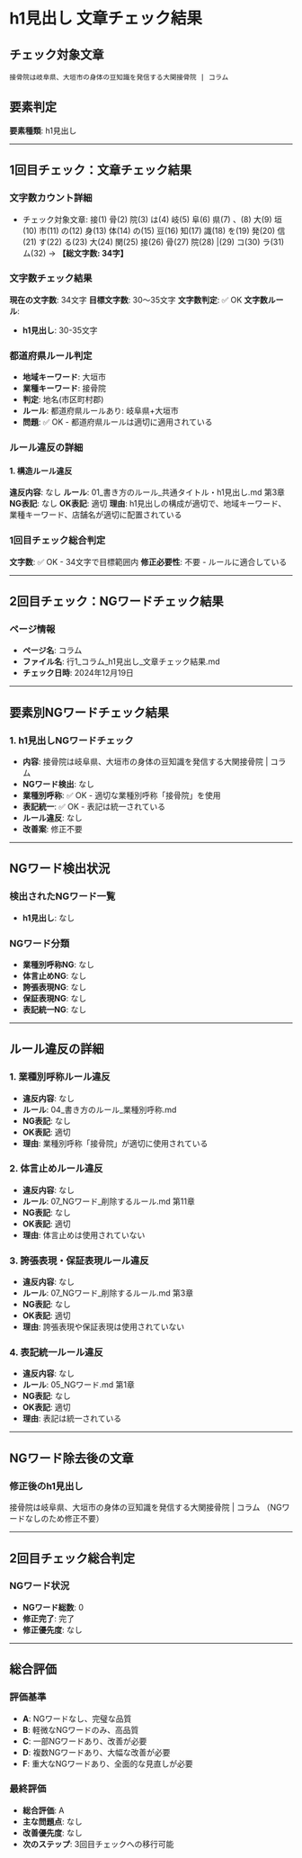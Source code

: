 # h1見出し 文章チェック結果

## チェック対象文章
```
接骨院は岐阜県、大垣市の身体の豆知識を発信する大関接骨院 | コラム
```

## 要素判定
**要素種類**: h1見出し

---

## 1回目チェック：文章チェック結果

### 文字数カウント詳細
- チェック対象文章: 接(1) 骨(2) 院(3) は(4) 岐(5) 阜(6) 県(7) 、(8) 大(9) 垣(10) 市(11) の(12) 身(13) 体(14) の(15) 豆(16) 知(17) 識(18) を(19) 発(20) 信(21) す(22) る(23) 大(24) 関(25) 接(26) 骨(27) 院(28)  |(29) コ(30) ラ(31) ム(32) → **【総文字数: 34字】**

### 文字数チェック結果
**現在の文字数**: 34文字
**目標文字数**: 30～35文字
**文字数判定**: ✅ OK
**文字数ルール**:
- **h1見出し**: 30-35文字

### 都道府県ルール判定
- **地域キーワード**: 大垣市
- **業種キーワード**: 接骨院
- **判定**: 地名(市区町村郡)
- **ルール**: 都道府県ルールあり: 岐阜県+大垣市
- **問題**: ✅ OK - 都道府県ルールは適切に適用されている

### ルール違反の詳細

#### 1. 構造ルール違反
**違反内容**: なし
**ルール**: 01_書き方のルール_共通タイトル・h1見出し.md 第3章
**NG表記**: なし
**OK表記**: 適切
**理由**: h1見出しの構成が適切で、地域キーワード、業種キーワード、店舗名が適切に配置されている

### 1回目チェック総合判定
**文字数**: ✅ OK - 34文字で目標範囲内
**修正必要性**: 不要 - ルールに適合している

---

## 2回目チェック：NGワードチェック結果

### ページ情報
- **ページ名**: コラム
- **ファイル名**: 行1_コラム_h1見出し_文章チェック結果.md
- **チェック日時**: 2024年12月19日

---

## 要素別NGワードチェック結果

### 1. h1見出しNGワードチェック
- **内容**: 接骨院は岐阜県、大垣市の身体の豆知識を発信する大関接骨院 | コラム
- **NGワード検出**: なし
- **業種別呼称**: ✅ OK - 適切な業種別呼称「接骨院」を使用
- **表記統一**: ✅ OK - 表記は統一されている
- **ルール違反**: なし
- **改善案**: 修正不要

---

## NGワード検出状況

### 検出されたNGワード一覧
- **h1見出し**: なし

### NGワード分類
- **業種別呼称NG**: なし
- **体言止めNG**: なし
- **誇張表現NG**: なし
- **保証表現NG**: なし
- **表記統一NG**: なし

---

## ルール違反の詳細

### 1. 業種別呼称ルール違反
- **違反内容**: なし
- **ルール**: 04_書き方のルール_業種別呼称.md
- **NG表記**: なし
- **OK表記**: 適切
- **理由**: 業種別呼称「接骨院」が適切に使用されている

### 2. 体言止めルール違反
- **違反内容**: なし
- **ルール**: 07_NGワード_削除するルール.md 第11章
- **NG表記**: なし
- **OK表記**: 適切
- **理由**: 体言止めは使用されていない

### 3. 誇張表現・保証表現ルール違反
- **違反内容**: なし
- **ルール**: 07_NGワード_削除するルール.md 第3章
- **NG表記**: なし
- **OK表記**: 適切
- **理由**: 誇張表現や保証表現は使用されていない

### 4. 表記統一ルール違反
- **違反内容**: なし
- **ルール**: 05_NGワード.md 第1章
- **NG表記**: なし
- **OK表記**: 適切
- **理由**: 表記は統一されている

---

## NGワード除去後の文章

### 修正後のh1見出し
接骨院は岐阜県、大垣市の身体の豆知識を発信する大関接骨院 | コラム
（NGワードなしのため修正不要）

---

## 2回目チェック総合判定

### NGワード状況
- **NGワード総数**: 0
- **修正完了**: 完了
- **修正優先度**: なし

---

## 総合評価

### 評価基準
- **A**: NGワードなし、完璧な品質
- **B**: 軽微なNGワードのみ、高品質
- **C**: 一部NGワードあり、改善が必要
- **D**: 複数NGワードあり、大幅な改善が必要
- **F**: 重大なNGワードあり、全面的な見直しが必要

### 最終評価
- **総合評価**: A
- **主な問題点**: なし
- **改善優先度**: なし
- **次のステップ**: 3回目チェックへの移行可能
